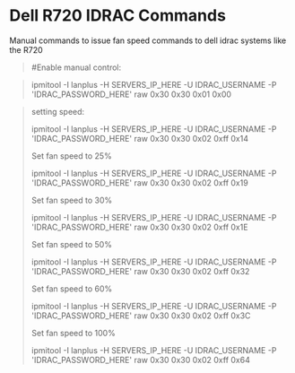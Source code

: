 # Dell R720 IDRAC Commands

Manual commands to issue fan speed commands to dell idrac systems like the R720



>#Enable manual control:

>ipmitool -I lanplus -H SERVERS_IP_HERE -U IDRAC_USERNAME -P 'IDRAC_PASSWORD_HERE' raw 0x30 0x30 0x01 0x00

>
>setting speed:
>
>ipmitool -I lanplus -H SERVERS_IP_HERE -U IDRAC_USERNAME -P 'IDRAC_PASSWORD_HERE' raw 0x30 0x30 0x02 0xff 0x14
>
>
>Set fan speed to 25%
>
>ipmitool -I lanplus -H SERVERS_IP_HERE -U IDRAC_USERNAME -P 'IDRAC_PASSWORD_HERE' raw 0x30 0x30 0x02 0xff 0x19
>
>
>Set fan speed to 30%
>
>ipmitool -I lanplus -H SERVERS_IP_HERE -U IDRAC_USERNAME -P 'IDRAC_PASSWORD_HERE' raw 0x30 0x30 0x02 0xff 0x1E
>
>
>Set fan speed to 50%
>
>ipmitool -I lanplus -H SERVERS_IP_HERE -U IDRAC_USERNAME -P 'IDRAC_PASSWORD_HERE' raw 0x30 0x30 0x02 0xff 0x32
>
>
>Set fan speed to 60%
>
>ipmitool -I lanplus -H SERVERS_IP_HERE -U IDRAC_USERNAME -P 'IDRAC_PASSWORD_HERE' raw 0x30 0x30 0x02 0xff 0x3C
>
>
>Set fan speed to 100%
>
>ipmitool -I lanplus -H SERVERS_IP_HERE -U IDRAC_USERNAME -P 'IDRAC_PASSWORD_HERE' raw 0x30 0x30 0x02 0xff 0x64
